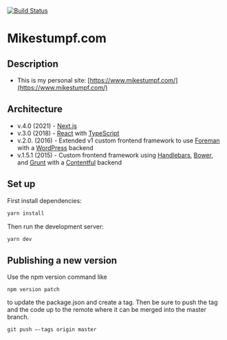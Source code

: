 [![Build Status](https://travis-ci.org/mike-stumpf/mikestumpf.com.svg?branch=master)](https://travis-ci.org/mike-stumpf/mikestumpf.com)

# Mikestumpf.com

## Description

- This is my personal site: [https://www.mikestumpf.com/](https://www.mikestumpf.com/)

## Architecture

- v.4.0 (2021) - [Next.js](https://nextjs.org/)
- v.3.0 (2018) - [React](https://reactjs.org/) with [TypeScript](https://www.typescriptlang.org/)
- v.2.0. (2016) - Extended v1 custom frontend framework to use [Foreman](https://www.npmjs.com/package/foreman) with a [WordPress](https://wordpress.com/) backend
- v.1.5.1 (2015) - Custom frontend framework using [Handlebars](https://handlebarsjs.com/), [Bower](https://bower.io/), and [Grunt](https://gruntjs.com/) with a [Contentful](https://www.contentful.com/) backend

## Set up

First install dependencies:

```bash
yarn install
```

Then run the development server:

```bash
yarn dev
```

## Publishing a new version

Use the npm version command like

```
npm version patch
```

to update the package.json and create a tag. Then be sure to push the tag and the code up to the remote where it can be merged into the master branch.

```
git push —-tags origin master
```
